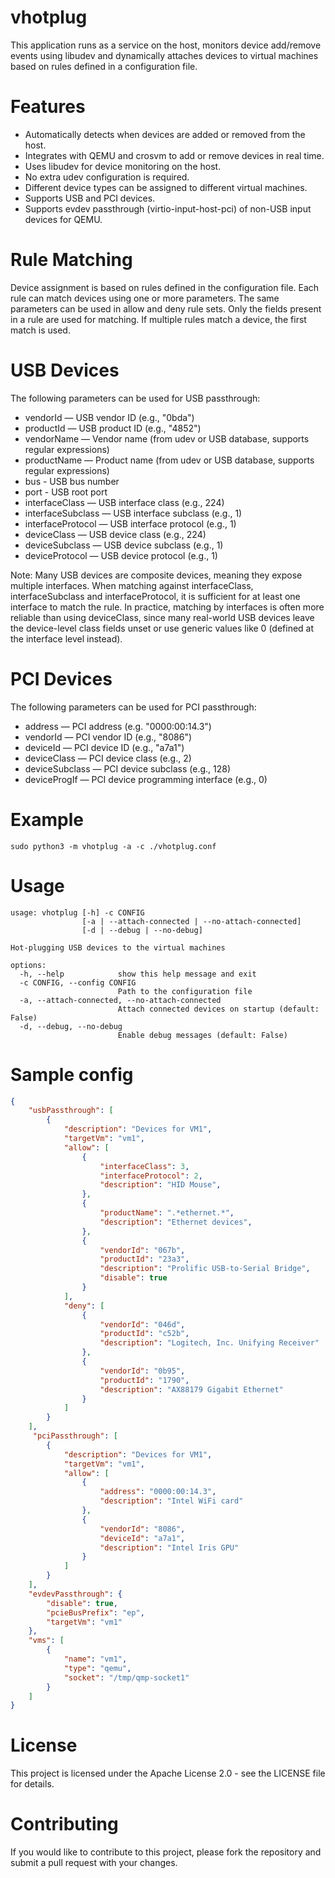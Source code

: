# vhotplug

This application runs as a service on the host, monitors device add/remove events using libudev and dynamically attaches devices to virtual machines based on rules defined in a configuration file.

# Features

- Automatically detects when devices are added or removed from the host.
- Integrates with QEMU and crosvm to add or remove devices in real time.
- Uses libudev for device monitoring on the host.
- No extra udev configuration is required.
- Different device types can be assigned to different virtual machines.
- Supports USB and PCI devices.
- Supports evdev passthrough (virtio-input-host-pci) of non-USB input devices for QEMU.

# Rule Matching

Device assignment is based on rules defined in the configuration file. Each rule can match devices using one or more parameters.
The same parameters can be used in allow and deny rule sets. Only the fields present in a rule are used for matching. If multiple rules match a device, the first match is used.

# USB Devices

The following parameters can be used for USB passthrough:
- vendorId — USB vendor ID (e.g., "0bda")
- productId — USB product ID (e.g., "4852")
- vendorName — Vendor name (from udev or USB database, supports regular expressions)
- productName — Product name (from udev or USB database, supports regular expressions)
- bus - USB bus number
- port - USB root port
- interfaceClass — USB interface class (e.g., 224)
- interfaceSubclass — USB interface subclass (e.g., 1)
- interfaceProtocol — USB interface protocol (e.g., 1)
- deviceClass — USB device class (e.g., 224)
- deviceSubclass — USB device subclass (e.g., 1)
- deviceProtocol — USB device protocol (e.g., 1)

Note: Many USB devices are composite devices, meaning they expose multiple interfaces. When matching against interfaceClass, interfaceSubclass and interfaceProtocol, it is sufficient for at least one interface to match the rule.
In practice, matching by interfaces is often more reliable than using deviceClass, since many real-world USB devices leave the device-level class fields unset or use generic values like 0 (defined at the interface level instead).

# PCI Devices

The following parameters can be used for PCI passthrough:
- address — PCI address (e.g. "0000:00:14.3")
- vendorId — PCI vendor ID (e.g., "8086")
- deviceId — PCI device ID (e.g., "a7a1")
- deviceClass — PCI device class (e.g., 2)
- deviceSubclass — PCI device subclass (e.g., 128)
- deviceProgIf — PCI device programming interface (e.g., 0)

# Example

```
sudo python3 -m vhotplug -a -c ./vhotplug.conf
```

# Usage

```
usage: vhotplug [-h] -c CONFIG
                [-a | --attach-connected | --no-attach-connected]
                [-d | --debug | --no-debug]

Hot-plugging USB devices to the virtual machines

options:
  -h, --help            show this help message and exit
  -c CONFIG, --config CONFIG
                        Path to the configuration file
  -a, --attach-connected, --no-attach-connected
                        Attach connected devices on startup (default: False)
  -d, --debug, --no-debug
                        Enable debug messages (default: False)
```

# Sample config

```json
{
    "usbPassthrough": [
        {
            "description": "Devices for VM1",
            "targetVm": "vm1",
            "allow": [
                {
                    "interfaceClass": 3,
                    "interfaceProtocol": 2,
                    "description": "HID Mouse",
                },
                {
                    "productName": ".*ethernet.*",
                    "description": "Ethernet devices",
                },
                {
                    "vendorId": "067b",
                    "productId": "23a3",
                    "description": "Prolific USB-to-Serial Bridge",
                    "disable": true
                }
            ],
            "deny": [
                {
                    "vendorId": "046d",
                    "productId": "c52b",
                    "description": "Logitech, Inc. Unifying Receiver"
                },
                {
                    "vendorId": "0b95",
                    "productId": "1790",
                    "description": "AX88179 Gigabit Ethernet"
                }
            ]
        }
    ],
     "pciPassthrough": [
        {
            "description": "Devices for VM1",
            "targetVm": "vm1",
            "allow": [
                {
                    "address": "0000:00:14.3",
                    "description": "Intel WiFi card"
                },
                {
                    "vendorId": "8086",
                    "deviceId": "a7a1",
                    "description": "Intel Iris GPU"
                }
            ]
        }
    ],
    "evdevPassthrough": {
        "disable": true,
        "pcieBusPrefix": "ep",
        "targetVm": "vm1"
    },
    "vms": [
        {
            "name": "vm1",
            "type": "qemu",
            "socket": "/tmp/qmp-socket1"
        }
    ]
}
```

# License

This project is licensed under the Apache License 2.0 - see the LICENSE file for details.

# Contributing

If you would like to contribute to this project, please fork the repository and submit a pull request with your changes.
